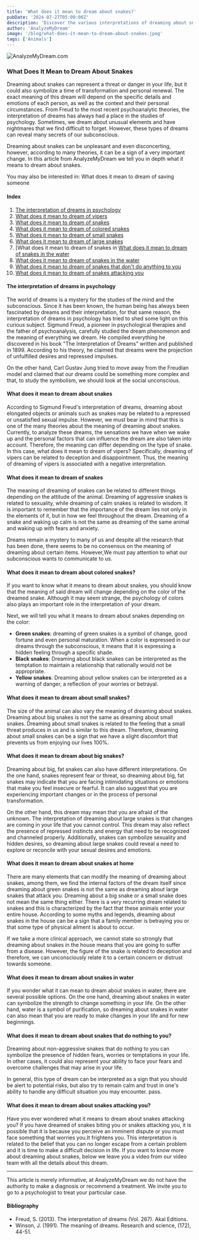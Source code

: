 ```yaml
---
title: 'What does it mean to dream about snakes?'
pubDate: '2024-07-27T05:00:00Z'
description: 'Discover the various interpretations of dreaming about snakes, from symbolizing a threat to representing a personal transformation.'
author: 'AnalyzeMyDream'
image: '/blog/what-does-it-mean-to-dream-about-snakes.jpeg'
tags: ['Animals']
---
```


![AnalyzeMyDream.com](/blog/what-does-it-mean-to-dream-about-snakes.jpeg)

### What Does It Mean to Dream About Snakes

Dreaming about snakes can represent a threat or danger in your life, but it could also symbolize a time of transformation and personal renewal. The exact meaning of this dream will depend on the specific details and emotions of each person, as well as the context and their personal circumstances. From Freud to the most recent psychoanalytic theories, the interpretation of dreams has always had a place in the studies of psychology. Sometimes, we dream about unusual elements and have nightmares that we find difficult to forget. However, these types of dreams can reveal many secrets of our subconscious.

Dreaming about snakes can be unpleasant and even disconcerting, however, according to many theories, it can be a sign of a very important change. In this article from AnalyzeMyDream we tell you in depth what it means to dream about snakes.

You may also be interested in: 
What does it mean to dream of saving someone

#### Index

1. [The interpretation of dreams in psychology](#the-interpretation-of-dreams-in-psychology)
2. [What does it mean to dream of vipers](#what-does-it-mean-to-dream-of-vipers)
3. [What does it mean to dream of snakes](#what-does-it-mean-to-dream-of-snakes)
4. [What does it mean to dream of colored snakes](#what-does-it-mean-to-dream-of-colored-snakes)
5. [What does it mean to dream of small snakes](#what-does-it-mean-to-dream-of-small-snakes)
6. [What does it mean to dream of large snakes](#what-does-it-mean-to-dream-of-large-snakes)
7. [What does it mean to dream of snakes in [What does it mean to dream of snakes in the water](#what-does-it-mean-to-dream-of-snakes-in-the-house)
8. [What does it mean to dream of snakes in the water](#what-does-it-mean-to-dream-of-snakes-in-the-water)
9. [What does it mean to dream of snakes that don't do anything to you](#what-does-it-mean-to-dream-of-snakes-that-don't-do-anything)
10. [What does it mean to dream of snakes attacking you](#what-does-it-mean-to-dream-of-snakes-attacking-you)

#### The interpretation of dreams in psychology

The world of dreams is a mystery for the studies of the mind and the subconscious. Since it has been known, the human being has always been fascinated by dreams and their interpretation, for that same reason, the interpretation of dreams in psychology has tried to shed some light on this curious subject. Sigmund Freud, a pioneer in psychological therapies and the father of psychoanalysis, carefully studied the dream phenomenon and the meaning of everything we dream. He compiled everything he discovered in his book "The Interpretation of Dreams" written and published in 1899. According to his theory, he claimed that dreams were the projection of unfulfilled desires and repressed impulses. 

On the other hand, Carl Gustav Jung tried to move away from the Freudian model and claimed that our dreams could be something more complex and that, to study the symbolism, we should look at the social unconscious. 

#### What does it mean to dream about snakes

According to Sigmund Freud's interpretation of dreams, dreaming about elongated objects or animals such as snakes may be related to a repressed or unsatisfied sexual impulse. However, we must bear in mind that this is one of the many theories about the meaning of dreaming about snakes. Currently, to analyze these dreams, the sensations we have when we wake up and the personal factors that can influence the dream are also taken into account. Therefore, the meaning can differ depending on the type of snake. In this case, what does it mean to dream of vipers? Specifically, dreaming of vipers can be related to deception and disappointment. Thus, the meaning of dreaming of vipers is associated with a negative interpretation.

#### What does it mean to dream of snakes

The meaning of dreaming of snakes can be related to different things depending on the attitude of the animal. Dreaming of aggressive snakes is related to sexuality, while dreaming of calm snakes is related to wisdom. It is important to remember that the importance of the dream lies not only in the elements of it, but in how we feel throughout the dream. Dreaming of a snake and waking up calm is not the same as dreaming of the same animal and waking up with fears and anxiety.

Dreams remain a mystery to many of us and despite all the research that has been done, there seems to be no consensus on the meaning of dreaming about certain items. However,We must pay attention to what our subconscious wants to communicate to us.

#### What does it mean to dream about colored snakes?

If you want to know what it means to dream about snakes, you should know that the meaning of said dream will change depending on the color of the dreamed snake. Although it may seem strange, the psychology of colors also plays an important role in the interpretation of your dream.

Next, we will tell you what it means to dream about snakes depending on the color:

- **Green snakes**: dreaming of green snakes is a symbol of change, good fortune and even personal maturation. When a color is expressed in our dreams through the subconscious, it means that it is expressing a hidden feeling through a specific shade.
- **Black snakes**: Dreaming about black snakes can be interpreted as the temptation to maintain a relationship that rationally would not be appropriate.
- **Yellow snakes**: Dreaming about yellow snakes can be interpreted as a warning of danger, a reflection of your worries or betrayal.

#### What does it mean to dream about small snakes?

The size of the animal can also vary the meaning of dreaming about snakes. Dreaming about big snakes is not the same as dreaming about small snakes. Dreaming about small snakes is related to the feeling that a small threat produces in us and is similar to this dream. Therefore, dreaming about small snakes can be a sign that we have a slight discomfort that prevents us from enjoying our lives 100%.

#### What does it mean to dream about big snakes?

Dreaming about big, fat snakes can also have different interpretations. On the one hand, snakes represent fear or threat, so dreaming about big, fat snakes may indicate that you are facing intimidating situations or emotions that make you feel insecure or fearful. It can also suggest that you are experiencing important changes or in the process of personal transformation.

On the other hand, this dream may mean that you are afraid of the unknown. The interpretation of dreaming about large snakes is that changes are coming in your life that you cannot control. This dream may also reflect the presence of repressed instincts and energy that need to be recognized and channeled properly. Additionally, snakes can symbolize sexuality and hidden desires, so dreaming about large snakes could reveal a need to explore or reconcile with your sexual desires and emotions.

#### What does it mean to dream about snakes at home

There are many elements that can modify the meaning of dreaming about snakes, among them, we find the internal factors of the dream itself since dreaming about green snakes is not the same as dreaming about large snakes that attack you. Dreaming about a big snake or a small snake does not mean the same thing either. There is a very recurring dream related to snakes and this is characterized by the fact that these animals enter your entire house. According to some myths and legends, dreaming about snakes in the house can be a sign that a family member is betraying you or that some type of physical ailment is about to occur.

If we take a more clinical approach, we cannot state so strongly that dreaming about snakes in the house means that you are going to suffer from a disease. However, the figure of the snake is related to deception and therefore, we can unconsciously relate it to a certain concern or distrust towards someone.

#### What does it mean to dream about snakes in water

If you wonder what it can mean to dream about snakes in water, there are several possible options. On the one hand, dreaming about snakes in water can symbolize the strength to change something in your life. On the other hand, water is a symbol of purification, so dreaming about snakes in water can also mean that you are ready to make changes in your life and for new beginnings.

#### What does it mean to dream about snakes that do nothing to you?

Dreaming about non-aggressive snakes that do nothing to you can symbolize the presence of hidden fears, worries or temptations in your life. In other cases, it could also represent your ability to face your fears and overcome challenges that may arise in your life.

In general, this type of dream can be interpreted as a sign that you should be alert to potential risks, but also try to remain calm and trust in one's ability to handle any difficult situation you may encounter. pass.

#### What does it mean to dream about snakes attacking you?

Have you ever wondered what it means to dream about snakes attacking you? If you have dreamed of snakes biting you or snakes attacking you, it is possible that it is because you perceive an imminent dispute or you must face something that worries you.It frightens you. This interpretation is related to the belief that you can no longer escape from a certain problem and it is time to make a difficult decision in life. If you want to know more about dreaming about snakes, below we leave you a video from our video team with all the details about this dream.

---

This article is merely informative, at AnalyzeMyDream we do not have the authority to make a diagnosis or recommend a treatment. We invite you to go to a psychologist to treat your particular case.

#### Bibliography

- Freud, S. (2013). The interpretation of dreams (Vol. 267). Akal Editions.
- Winson, J. (1991). The meaning of dreams. Research and science, (172), 44-51.